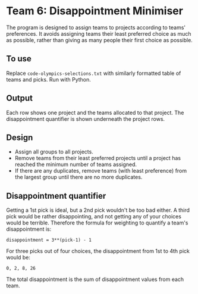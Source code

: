 # Team 6: Disappointment Minimiser

The program is designed to assign teams to projects according to teams' preferences. It avoids assigning teams their least preferred choice as much as possible, rather than giving as many people their first choice as possible.

## To use
Replace `code-olympics-selections.txt` with similarly formatted table of teams and picks.
Run with Python.

## Output
Each row shows one project and the teams allocated to that project. The disappointment quantifier is shown underneath the project rows.

## Design
- Assign all groups to all projects. 
- Remove teams from their least preferred projects until a project has reached the minimum number of teams assigned.
- If there are any duplicates, remove teams (with least preference) from the largest group until there are no more duplicates.

## Disappointment quantifier
Getting a 1st pick is ideal, but a 2nd pick wouldn't be too bad either. A third pick would be rather disappointing, and not getting any of your choices would be terrible. Therefore the formula for weighting to quantify a team's disappointment is:

`disappointment = 3**(pick-1) - 1`

For three picks out of four choices, the disappointment from 1st to 4th pick would be:

`0, 2, 8, 26`

The total disappointment is the sum of disappointment values from each team.

 
